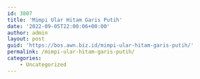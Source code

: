 ```yaml
---
id: 3807
title: 'Mimpi Ular Hitam Garis Putih'
date: '2022-09-05T22:00:06+00:00'
author: admin
layout: post
guid: 'https://bos.awn.biz.id/mimpi-ular-hitam-garis-putih/'
permalink: /mimpi-ular-hitam-garis-putih/
categories:
    - Uncategorized
---
```


